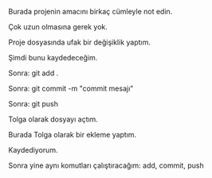 Burada projenin amacını birkaç cümleyle not edin.

Çok uzun olmasına gerek yok.

Proje dosyasında ufak bir değişiklik yaptım.

Şimdi bunu kaydedeceğim.

Sonra: git add .

Sonra: git commit -m "commit mesajı"

Sonra: git push

Tolga olarak dosyayı açtım.

Burada Tolga olarak bir ekleme yaptım.

Kaydediyorum.

Sonra yine aynı komutları çalıştıracağım: add, commit, push
